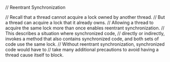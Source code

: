 // Reentrant Synchronization

// Recall that a thread cannot acquire a lock owned by another thread. 
// But a thread can acquire a lock that it already owns. 
// Allowing a thread to acquire the same lock more than once enables reentrant synchronization. 
// This describes a situation where synchronized code, 
// directly or indirectly, invokes a method that also contains synchronized code, and both sets of code use the same lock. 
// Without reentrant synchronization, synchronized code would have to 
// take many additional precautions to avoid having a thread cause itself to block.